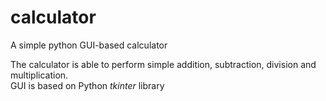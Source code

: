 # calculator
A simple python GUI-based calculator

The calculator is able to perform simple addition, subtraction, division and multiplication. </br>
GUI is based on Python <i>tkinter</i> library

